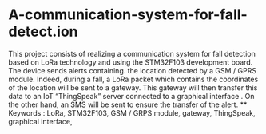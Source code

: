 # A-communication-system-for-fall-detect.ion
This project consists of realizing a communication system for fall detection based on LoRa technology and using the STM32F103 development board. The device sends alerts containing. the location detected by a GSM / GPRS module. Indeed, during a fall, a LoRa packet which contains the coordinates of the location will be sent to a gateway. This gateway will then transfer this data to an IoT “ThingSpeak” server connected to a graphical interface . On the other hand, an SMS will be sent to ensure the transfer of the alert. 
** Keywords : LoRa, STM32F103, GSM / GRPS module, gateway, ThingSpeak, graphical interface, 
